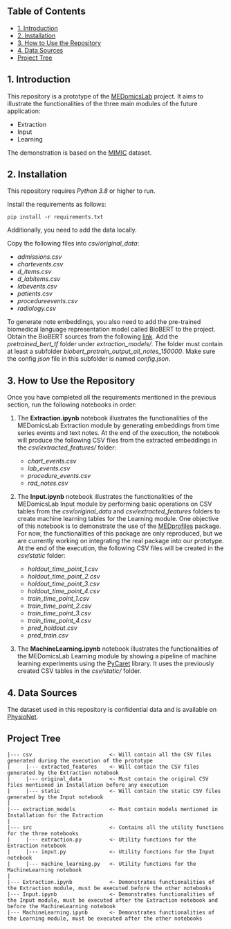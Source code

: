 ## Table of Contents

* [1. Introduction](#1-introduction)
* [2. Installation](#2-installation)
* [3. How to Use the Repository](#3-how-to-use-the-repository)
* [4. Data Sources](#4-data-sources)
* [Project Tree](#project-tree)

## 1. Introduction

This repository is a prototype of the [MEDomicsLab](https://github.com/MEDomics-UdeS/MEDomicsLab) project. It aims to
illustrate the functionalities of the three main modules of the future application:

- Extraction
- Input
- Learning

The demonstration is based on the [MIMIC](https://mimic.mit.edu/) dataset.

## 2. Installation

This repository requires *Python 3.8* or higher to run.

Install the requirements as follows:

```
pip install -r requirements.txt
```


Additionally, you need to add the data locally.

Copy the following files into *csv/original_data*:

- *admissions.csv*
- *chartevents.csv*
- *d_items.csv*
- *d_labitems.csv*
- *labevents.csv*
- *patients.csv*
- *procedureevents.csv*
- *radiology.csv*

To generate note embeddings, you also need to add the pre-trained biomedical language representation model called BioBERT to the project. Obtain the BioBERT sources from the following [link](https://github.com/EmilyAlsentzer/clinicalBERT). Add the *pretrained_bert_tf* folder under *extraction_models/*. The folder must contain at least a subfolder *biobert_pretrain_output_all_notes_150000*. Make sure the config *json* file in this subfolder is named *config.json*.

## 3. How to Use the Repository

Once you have completed all the requirements mentioned in the previous section, run the following notebooks in order:

1. The **Extraction.ipynb** notebook illustrates the functionalities of the MEDomicsLab Extraction module by generating embeddings from time series events and text notes. At the end of the execution, the notebook will produce the following CSV files from the extracted embeddings in the *csv/extracted_features/* folder:

   - *chart_events.csv*
   - *lab_events.csv*
   - *procedure_events.csv*
   - *rad_notes.csv*
   

2. The **Input.ipynb** notebook illustrates the functionalities of the MEDomicsLab Input module by performing basic operations on CSV tables from the *csv/original_data* and *csv/extracted_features* folders to create machine learning tables for the Learning module. One objective of this notebook is to demonstrate the use of the [MEDprofiles](https://github.com/MEDomics-UdeS/MEDprofiles/tree/main) package. For now, the functionalities of this package are only reproduced, but we are currently working on integrating the real package into our prototype. At the end of the execution, the following CSV files will be created in the *csv/static* folder:

   - *holdout_time_point_1.csv*
   - *holdout_time_point_2.csv*
   - *holdout_time_point_3.csv*
   - *holdout_time_point_4.csv*
   - *train_time_point_1.csv*
   - *train_time_point_2.csv*
   - *train_time_point_3.csv*
   - *train_time_point_4.csv*
   - *pred_holdout.csv*
   - *pred_train.csv*
   

3. The **MachineLearning.ipynb** notebook illustrates the functionalities of the MEDomicsLab Learning module by showing 
   a pipeline of machine learning experiments using the [PyCaret](https://pycaret.gitbook.io/docs/) library. It uses the 
   previously created CSV tables in the *csv/static/* folder.

## 4. Data Sources

The dataset used in this repository is confidential data and is available on [PhysioNet](https://physionet.org/content/mimiciv/2.2/).

## Project Tree

```
|--- csv                         <- Will contain all the CSV files generated during the execution of the prototype
|     |--- extracted_features    <- Will contain the CSV files generated by the Extraction notebook
|     |--- original_data         <- Must contain the original CSV files mentioned in Installation before any execution
|     |--- static                <- Will contain the static CSV files generated by the Input notebook
|
|--- extraction_models           <- Must contain models mentioned in Installation for the Extraction
|
|--- src                         <- Contains all the utility functions for the three notebooks
|     |--- extraction.py         <- Utility functions for the Extraction notebook
|     |--- input.py              <- Utility functions for the Input notebook
|     |--- machine_learning.py   <- Utility functions for the MachineLearning notebook
|
|--- Extraction.ipynb            <- Demonstrates functionalities of the Extraction module, must be executed before the other notebooks
|--- Input.ipynb                 <- Demonstrates functionalities of the Input module, must be executed after the Extraction notebook and before the MachineLearning notebook
|--- MachineLearning.ipynb       <- Demonstrates functionalities of the Learning module, must be executed after the other notebooks
```